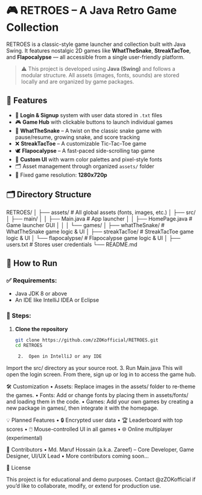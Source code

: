 # 🎮 RETROES – A Java Retro Game Collection

RETROES is a classic-style game launcher and collection built with Java Swing. It features nostalgic 2D games like **WhatTheSnake**, **StreakTacToe**, and **Flapocalypse** — all accessible from a single user-friendly platform.

> ⚠️ This project is developed using **Java (Swing)** and follows a modular structure. All assets (images, fonts, sounds) are stored locally and are organized by game packages.



## 🧠 Features

- 🚪 **Login & Signup** system with user data stored in `.txt` files
- 🎮 **Game Hub** with clickable buttons to launch individual games
- 🐍 **WhatTheSnake** – A twist on the classic snake game with pause/resume, growing snake, and score tracking
- ❌ **StreakTacToe** – A customizable Tic-Tac-Toe game
- 🕊️ **Flapocalypse** – A fast-paced side-scrolling tap game
- 🎨 **Custom UI** with warm color palettes and pixel-style fonts
- 🗂️ Asset management through organized `assets/` folder
- 📏 Fixed game resolution: **1280x720p**


## 🗂️ Directory Structure

RETROES/
│
├── assets/                  # All global assets (fonts, images, etc.)
│
├── src/
│   ├── main/
│   │   ├── Main.java        # App launcher
│   │   ├── HomePage.java    # Game launcher GUI
│   │
│   └── games/
│       ├── whatTheSnake/    # WhatTheSnake game logic & UI
│       ├── streakTacToe/    # StreakTacToe game logic & UI
│       └── flapocalypse/    # Flapocalypse game logic & UI
│
├── users.txt                # Stores user credentials
└── README.md


## 🚀 How to Run

### ✅ Requirements:
- Java JDK 8 or above
- An IDE like IntelliJ IDEA or Eclipse

### 🧭 Steps:
1. **Clone the repository**  
   ```bash
   git clone https://github.com/zZOKofficial/RETROES.git
   cd RETROES

	2.	Open in IntelliJ or any IDE
Import the src/ directory as your source root.
	3.	Run Main.java
This will open the login screen. From there, sign up or log in to access the game hub.



🛠️ Customization
	•	Assets: Replace images in the assets/ folder to re-theme the games.
	•	Fonts: Add or change fonts by placing them in assets/fonts/ and loading them in the code.
	•	Games: Add your own games by creating a new package in games/, then integrate it with the homepage.



💡 Planned Features
	•	🔒 Encrypted user data
	•	🏆 Leaderboard with top scores
	•	🖱️ Mouse-controlled UI in all games
	•	🌐 Online multiplayer (experimental)



🤝 Contributors
	•	Md. Maruf Hossain (a.k.a. Zareef) – Core Developer, Game Designer, UI/UX Lead
	•	More contributors coming soon…



📜 License

This project is for educational and demo purposes.
Contact @zZOKofficial if you’d like to collaborate, modify, or extend for production use.
